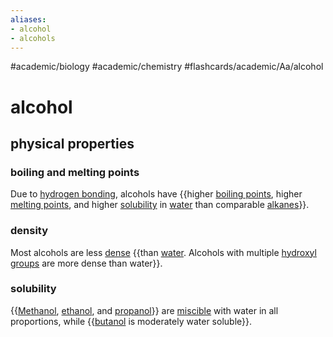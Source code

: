 ```yaml
---
aliases:
- alcohol
- alcohols
---
```


#academic/biology #academic/chemistry #flashcards/academic/Aa/alcohol

# alcohol

## physical properties

### boiling and melting points

Due to [hydrogen bonding](hydrogen%20bond.md), alcohols have {{higher [boiling points](boiling%20point.md), higher [melting points](melting%20point.md), and higher [solubility](solubility.md) in [water](water.md) than comparable [alkanes](alkane.md)}}. <!--SR:!2023-04-08,4,270-->

### density

Most alcohols are less [dense](density.md) {{than [water](water.md). Alcohols with multiple [hydroxyl groups](hydroxyl%20group.md) are more dense than water}}. <!--SR:!2023-04-07,3,250-->

### solubility

{{[Methanol](methanol.md), [ethanol](ethanol.md), and [propanol](propanol.md)}} are [miscible](miscibility.md) with water in all proportions, while {{[butanol](butanol.md) is moderately water soluble}}. <!--SR:!2023-04-08,4,270!2023-04-08,4,270-->
